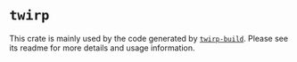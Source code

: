 # `twirp`

This crate is mainly used by the code generated by [`twirp-build`](https://github.com/github/twirp-rs/tree/main/crates/twirp-build/). Please see its readme for more details and usage information.
